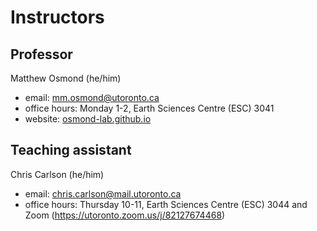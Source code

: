 # Instructors

## Professor
Matthew Osmond (he/him)

- email: mm.osmond@utoronto.ca
- office hours: Monday 1-2, Earth Sciences Centre (ESC) 3041
- website: [osmond-lab.github.io](https://osmond-lab.github.io/)

## Teaching assistant
Chris Carlson (he/him)

- email: chris.carlson@mail.utoronto.ca
- office hours: Thursday 10-11, Earth Sciences Centre (ESC) 3044 and Zoom (https://utoronto.zoom.us/j/82127674468)


